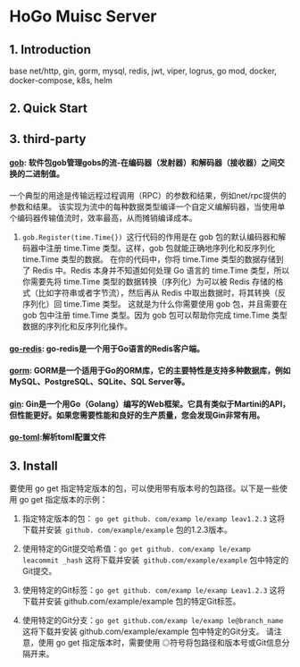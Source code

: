 # HoGo Muisc Server
## 1. Introduction
base net/http, gin, gorm, mysql, redis, jwt, viper, logrus, go mod, docker, docker-compose, k8s, helm
## 2. Quick Start
## 3. third-party
#### [gob](https://pkg.go.dev/encoding/gob): 软件包gob管理gobs的流-在编码器（发射器）和解码器（接收器）之间交换的二进制值。
一个典型的用途是传输远程过程调用（RPC）的参数和结果，例如net/rpc提供的参数和结果。 该实现为流中的每种数据类型编译一个自定义编解码器，当使用单个编码器传输值流时，效率最高，从而摊销编译成本。
1. `gob.Register(time.Time{}) `这行代码的作用是在 gob 包的默认编码器和解码器中注册 time.Time 类型。这样，gob 包就能正确地序列化和反序列化 time.Time 类型的数据。  在你的代码中，你将 time.Time 类型的数据存储到了 Redis 中。Redis 本身并不知道如何处理 Go 语言的 time.Time 类型，所以你需要先将 time.Time 类型的数据转换（序列化）为可以被 Redis 存储的格式（比如字符串或者字节流），然后再从 Redis 中取出数据时，将其转换（反序列化）回 time.Time 类型。  这就是为什么你需要使用 gob 包，并且需要在 gob 包中注册 time.Time 类型。因为 gob 包可以帮助你完成 time.Time 类型数据的序列化和反序列化操作。

#### [go-redis](https://redis.io/docs/latest/develop/connect/clients/go/): go-redis是一个用于Go语言的Redis客户端。
#### [gorm](https://gorm.io/zh_CN/docs/index.html): GORM是一个适用于Go的ORM库，它的主要特性是支持多种数据库，例如MySQL、PostgreSQL、SQLite、SQL Server等。
#### [gin](https://gin-gonic.com/zh-cn/docs/): Gin是一个用Go（Golang）编写的Web框架。它具有类似于Martini的API，但性能更好。如果您需要性能和良好的生产质量，您会发现Gin非常有用。
#### [go-toml](https://github.com/pelletier/go-toml):解析toml配置文件
## 3. Install 
要使用 go get 指定特定版本的包，可以使用带有版本号的包路径。以下是一些使用 go get 指定版本的示例：

1. 指定特定版本的包： `go get github. com/examp le/examp leav1.2.3`
这将下载并安装` github. com/example/example` 包的1.2.3版本。

2. 使用特定的Git提交哈希值：`go get github. com/examp le/examp leacommit _hash`
   这将下载并安装` github.com/example/example` 包中特定的Git提交。
3. 使用特定的Git标签：`go get github. com/examp le/examp Leav1.2.3`
   这将下载并安装 github.com/example/example 包的特定Git标签。
4. 使用特定的Git分支：`go get github.com/examp le/examp le@branch_name`
   这将下载并安装 github.com/example/example 包中特定的Git分支。
   请注意，使用 go get 指定版本时，需要使用 ◎符号将包路径和版本号或Git信息分隔开来。